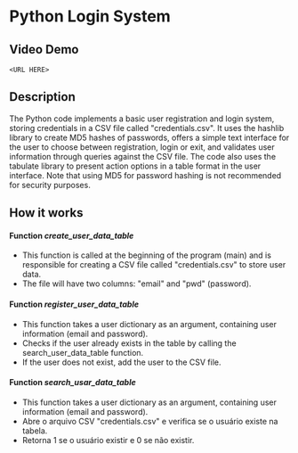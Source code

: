 # Python Login System

## Video Demo
    <URL HERE>

## Description
The Python code implements a basic user registration and login system, storing credentials in a CSV file called "credentials.csv". It uses the hashlib library to create MD5 hashes of passwords, offers a simple text interface for the user to choose between registration, login or exit, and validates user information through queries against the CSV file. The code also uses the tabulate library to present action options in a table format in the user interface. Note that using MD5 for password hashing is not recommended for security purposes.

## How it works

#### Function *create_user_data_table*
- This function is called at the beginning of the program (main) and is responsible for creating a CSV file called "credentials.csv" to store user data.
- The file will have two columns: "email" and "pwd" (password).

#### Function *register_user_data_table*
- This function takes a user dictionary as an argument, containing user information (email and password).
- Checks if the user already exists in the table by calling the search_user_data_table function.
- If the user does not exist, add the user to the CSV file.

#### Function *search_usar_data_table*
- This function takes a user dictionary as an argument, containing user information (email and password).
- Abre o arquivo CSV "credentials.csv" e verifica se o usuário existe na tabela.
- Retorna 1 se o usuário existir e 0 se não existir.
